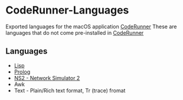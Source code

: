 # CodeRunner-Languages
Exported languages for the macOS application [CodeRunner](https://coderunnerapp.com)
These are languages that do not come pre-installed in [CodeRunner](https://coderunnerapp.com)

## Languages
- [Lisp](https://sourceforge.net/projects/clisp/)
- [Prolog](https://code.google.com/archive/p/binprolog/)
- [NS2 - Network Simulator 2](http://myns2work.blogspot.in/2013/08/installing-ns-235-on-mountain-lion-and.html)
- Awk
- Text - Plain/Rich text format, Tr (trace) fromat
